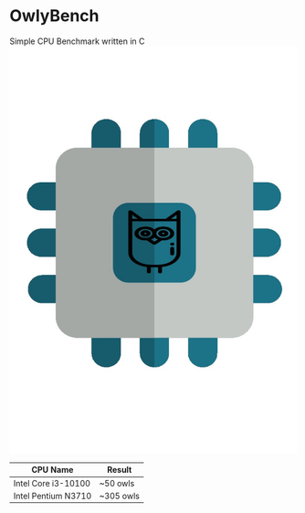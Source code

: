 # OwlyBench
Simple CPU Benchmark written in C
![CPU](/logo.jpg)

| CPU Name            | Result    |
|---------------------|-----------|
| Intel Core i3-10100 | ~50 owls  |
| Intel Pentium N3710 | ~305 owls |
